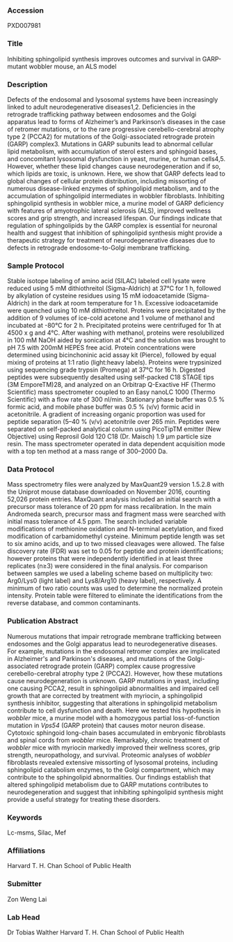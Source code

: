 ### Accession
PXD007981

### Title
Inhibiting sphingolipid synthesis improves outcomes and survival in GARP-mutant wobbler mouse, an ALS model

### Description
Defects of the endosomal and lysosomal systems have been increasingly linked to adult neurodegenerative diseases1,2. Deficiencies in the retrograde trafficking pathway between endosomes and the Golgi apparatus lead to forms of Alzheimer’s and Parkinson’s diseases in the case of retromer mutations, or to the rare progressive cerebello-cerebral atrophy type 2 (PCCA2) for mutations of the Golgi-associated retrograde protein (GARP) complex3. Mutations in GARP subunits lead to abnormal cellular lipid metabolism, with accumulation of sterol esters and sphingoid bases, and concomitant lysosomal dysfunction in yeast, murine, or human cells4,5. However, whether these lipid changes cause neurodegeneration and if so, which lipids are toxic, is unknown. Here, we show that GARP defects lead to global changes of cellular protein distribution, including missorting of numerous disease-linked enzymes of sphingolipid metabolism, and to the accumulation of sphingolipid intermediates in wobbler fibroblasts. Inhibiting sphingolipid synthesis in wobbler mice, a murine model of GARP deficiency with features of amyotrophic lateral sclerosis (ALS), improved wellness scores and grip strength, and increased lifespan. Our findings indicate that regulation of sphingolipids by the GARP complex is essential for neuronal health and suggest that inhibition of sphingolipid synthesis might provide a therapeutic strategy for treatment of neurodegenerative diseases due to defects in retrograde endosome-to-Golgi membrane trafficking.

### Sample Protocol
Stable isotope labeling of amino acid (SILAC) labeled cell lysate were reduced using 5 mM dithiothreitol (Sigma-Aldrich) at 37°C for 1 h, followed by alkylation of cysteine residues using 15 mM iodoacetamide (Sigma-Aldrich) in the dark at room temperature for 1 h. Excessive iodoacetamide were quenched using 10 mM dithiothreitol. Proteins were precipitated by the addition of 9 volumes of ice-cold acetone and 1 volume of methanol and incubated at -80°C for 2 h. Precipitated proteins were centrifuged for 1h at 4500 x g and 4°C.  After washing with methanol, proteins were resolubilized in 100 mM NaOH aided by sonication at 4°C and the solution was brought to pH 7.5 with 200mM HEPES free acid. Protein concentrations were determined using bicinchoninic acid assay kit (Pierce), followed by equal mixing of proteins at 1:1 ratio (light:heavy labels). Proteins were trypsinized using sequencing grade trypsin (Promega) at 37°C for 16 h. Digested peptides were subsequently desalted using self-packed C18 STAGE tips (3M EmporeTM)28, and analyzed on an Orbitrap Q-Exactive HF (Thermo Scientific) mass spectrometer coupled to an Easy nanoLC 1000 (Thermo Scientific) with a flow rate of 300 nl/min. Stationary phase buffer was 0.5 % formic acid, and mobile phase buffer was 0.5 % (v/v) formic acid in acetonitrile. A gradient of increasing organic proportion was used for peptide separation (5–40 % (v/v) acetonitrile over 265 min. Peptides were separated on self-packed analytical column using PicoTipTM emitter (New Objective) using Reprosil Gold 120 C18 (Dr. Maisch) 1.9 μm particle size resin. The mass spectrometer operated in data dependent acquisition mode with a top ten method at a mass range of 300–2000 Da.

### Data Protocol
Mass spectrometry files were analyzed by MaxQuant29 version 1.5.2.8 with the Uniprot mouse database downloaded on November 2016, counting 52,026 protein entries. MaxQuant analysis included an initial search with a precursor mass tolerance of 20 ppm for mass recalibration. In the main Andromeda search, precursor mass and fragment mass were searched with initial mass tolerance of 4.5 ppm. The search included variable modifications of methionine oxidation and N-terminal acetylation, and fixed modification of carbamidomethyl cysteine. Minimum peptide length was set to six amino acids, and up to two missed cleavages were allowed. The false discovery rate (FDR) was set to 0.05 for peptide and protein identifications; however proteins that were independently identified in at least three replicates (n≥3) were considered in the final analysis. For comparison between samples we used a labeling scheme based on multiplicity two: Arg0/Lys0 (light label) and Lys8/Arg10 (heavy label), respectively. A minimum of two ratio counts was used to determine the normalized protein intensity. Protein table were filtered to eliminate the identifications from the reverse database, and common contaminants.

### Publication Abstract
Numerous mutations that impair retrograde membrane trafficking between endosomes and the Golgi apparatus lead to neurodegenerative diseases. For example, mutations in the endosomal retromer complex are implicated in Alzheimer's and Parkinson's diseases, and mutations of the Golgi-associated retrograde protein (GARP) complex cause progressive cerebello-cerebral atrophy type 2 (PCCA2). However, how these mutations cause neurodegeneration is unknown. GARP mutations in yeast, including one causing PCCA2, result in sphingolipid abnormalities and impaired cell growth that are corrected by treatment with myriocin, a sphingolipid synthesis inhibitor, suggesting that alterations in sphingolipid metabolism contribute to cell dysfunction and death. Here we tested this hypothesis in <i>wobbler</i> mice, a murine model with a homozygous partial loss-of-function mutation in <i>Vps54</i> (GARP protein) that causes motor neuron disease. Cytotoxic sphingoid long-chain bases accumulated in embryonic fibroblasts and spinal cords from <i>wobbler</i> mice. Remarkably, chronic treatment of <i>wobbler</i> mice with myriocin markedly improved their wellness scores, grip strength, neuropathology, and survival. Proteomic analyses of <i>wobbler</i> fibroblasts revealed extensive missorting of lysosomal proteins, including sphingolipid catabolism enzymes, to the Golgi compartment, which may contribute to the sphingolipid abnormalities. Our findings establish that altered sphingolipid metabolism due to GARP mutations contributes to neurodegeneration and suggest that inhibiting sphingolipid synthesis might provide a useful strategy for treating these disorders.

### Keywords
Lc-msms, Silac, Mef

### Affiliations
Harvard T. H. Chan School of Public Health

### Submitter
Zon Weng Lai

### Lab Head
Dr Tobias Walther
Harvard T. H. Chan School of Public Health



